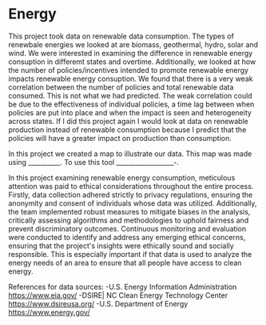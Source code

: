 # Energy
This project took data on renewable data consumption. The types of renewbale energies we looked at are biomass, geothermal, hydro, solar and wind. We were interested in examining the difference in renewable energy consuption in differemt states and overtime. Additionally, we looked at how the number of policies/incentives intended to promote renewable energy impacts renewable energy consuption. We found that there is a very weak correlation between the number of policies and total renewable data consumed. This is not what we had predicted. The weak correlation could be due to the effectiveness of individual policies, a time lag between when policies are put into place and when the impact is seen and heterogeneity across states. If I did this project again I would look at data on renewable production instead of renewable consumption because I predict that the policies will have a greater impact on production than consumption.

In this project we created a map to illustrate our data. This map was made using __________. To use this tool __________________-.

In this project examining renewable energy consumption, meticulous attention was paid to ethical considerations throughout the entire process. Firstly, data collection adhered strictly to privacy regulations, ensuring the anonymity and consent of individuals whose data was utilized. Additionally, the team implemented robust measures to mitigate biases in the analysis, critically assessing algorithms and methodologies to uphold fairness and prevent discriminatory outcomes. Continuous monitoring and evaluation were conducted to identify and address any emerging ethical concerns, ensuring that the project's insights were ethically sound and socially responsible. This is especially important if that data is used to analyze the energy needs of an area to ensure that all people have access to clean energy.

References for data sources: 
-U.S. Energy Information Administration
https://www.eia.gov/
-DSIRE| NC Clean Energy Technology Center
https://www.dsireusa.org/
-U.S. Department of Energy
https://www.energy.gov/ 

